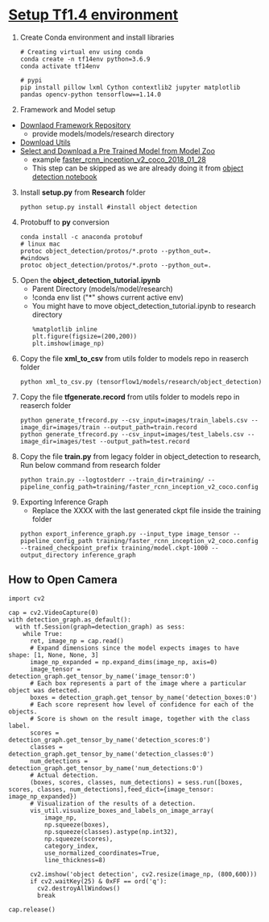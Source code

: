 # [Setup Tf1.4 environment](https://pastebin.com/YDgbqzTx)
1. Create Conda environment and install libraries
    ```
    # Creating virtual env using conda
    conda create -n tf14env python=3.6.9
    conda activate tf14env

    # pypi 
    pip install pillow lxml Cython contextlib2 jupyter matplotlib pandas opencv-python tensorflow==1.14.0
    ```
2. Framework and Model setup
  - [Downlaod Framework Repository](https://github.com/tensorflow/models/tree/v1.13.0)
    - provide models/models/research directory
  - [Download Utils](https://drive.google.com/file/d/12F5oGAuQg7qBM_267TCMt_rlorV-M7gf/view)
  - [Select and Download a Pre Trained Model from Model Zoo](https://github.com/tensorflow/models/blob/master/research/object_detection/g3doc/tf1_detection_zoo.md)
    - example [faster_rcnn_inception_v2_coco_2018_01_28](http://download.tensorflow.org/models/object_detection/faster_rcnn_inception_v2_coco_2018_01_28.tar.gz)
    - This step can be skipped as we are already doing it from [object detection notebook](https://colab.research.google.com/drive/1niUuMhB4QRteHxaCDVdzv1Ta6ERGjXhF?usp=sharing)
3. Install **setup.py** from **Research** folder
    ```
    python setup.py install #install object detection
    ```
4. Protobuff to **py** conversion
    ```
    conda install -c anaconda protobuf
    # linux mac
    protoc object_detection/protos/*.proto --python_out=.
    #windows
    protoc object_detection/protos/*.proto --python_out=.
    ```
5. Open the **object_detection_tutorial.ipynb**
    - Parent Directory (models/model/research)
    - !conda env list ("*" shows current active env)
    - You might have to move object_detection_tutorial.ipynb to research directory
      ```
      %matplotlib inline
      plt.figure(figsize=(200,200))
      plt.imshow(image_np)
      ```
6. Copy the file **xml_to_csv** from utils folder to models repo in reaserch folder
   ```
   python xml_to_csv.py (tensorflow1/models/research/object_detection)
   ```
7. Copy the file **tfgenerate.record** from utils folder to models repo in reaserch folder
   ```
   python generate_tfrecord.py --csv_input=images/train_labels.csv --image_dir=images/train --output_path=train.record
   python generate_tfrecord.py --csv_input=images/test_labels.csv --image_dir=images/test --output_path=test.record
   ```
8. Copy the file **train.py** from legacy folder in object_detection to research, Run below command from research folder
   ```
   python train.py --logtostderr --train_dir=training/ --pipeline_config_path=training/faster_rcnn_inception_v2_coco.config
   ```
9. Exporting Inference Graph
    - Replace the XXXX with the last generated ckpt file inside the training folder
    ```
    python export_inference_graph.py --input_type image_tensor --pipeline_config_path training/faster_rcnn_inception_v2_coco.config --trained_checkpoint_prefix training/model.ckpt-1000 --output_directory inference_graph
    ```

## How to Open Camera
  ```
  import cv2

  cap = cv2.VideoCapture(0)
  with detection_graph.as_default():
    with tf.Session(graph=detection_graph) as sess:
      while True:
        ret, image_np = cap.read()
        # Expand dimensions since the model expects images to have shape: [1, None, None, 3]
        image_np_expanded = np.expand_dims(image_np, axis=0)
        image_tensor = detection_graph.get_tensor_by_name('image_tensor:0')
        # Each box represents a part of the image where a particular object was detected.
        boxes = detection_graph.get_tensor_by_name('detection_boxes:0')
        # Each score represent how level of confidence for each of the objects.
        # Score is shown on the result image, together with the class label.
        scores = detection_graph.get_tensor_by_name('detection_scores:0')
        classes = detection_graph.get_tensor_by_name('detection_classes:0')
        num_detections = detection_graph.get_tensor_by_name('num_detections:0')
        # Actual detection.
        (boxes, scores, classes, num_detections) = sess.run([boxes, scores, classes, num_detections],feed_dict={image_tensor: image_np_expanded})
        # Visualization of the results of a detection.
        vis_util.visualize_boxes_and_labels_on_image_array(
            image_np,
            np.squeeze(boxes),
            np.squeeze(classes).astype(np.int32),
            np.squeeze(scores),
            category_index,
            use_normalized_coordinates=True,
            line_thickness=8)

        cv2.imshow('object detection', cv2.resize(image_np, (800,600)))
        if cv2.waitKey(25) & 0xFF == ord('q'):
          cv2.destroyAllWindows()
          break

  cap.release()
  ```
